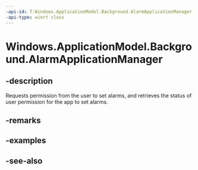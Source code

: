 ----api-id: T:Windows.ApplicationModel.Background.AlarmApplicationManager
-api-type: winrt class
---<!-- Class syntax.public class AlarmApplicationManager --># Windows.ApplicationModel.Background.AlarmApplicationManager## -descriptionRequests permission from the user to set alarms, and retrieves the status of user permission for the app to set alarms.## -remarks## -examples## -see-also